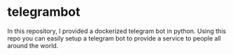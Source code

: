# telegrambot
In this repository, I provided a dockerized telegram bot in python. Using this repo you can easily setup a telegram bot to provide a service to people all around the world.
